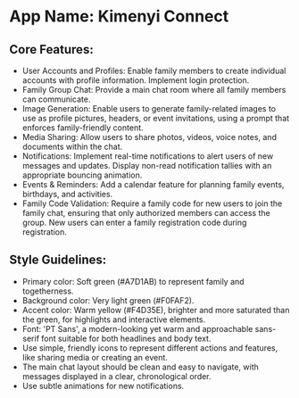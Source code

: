 # **App Name**: Kimenyi Connect

## Core Features:

- User Accounts and Profiles: Enable family members to create individual accounts with profile information. Implement login protection.
- Family Group Chat: Provide a main chat room where all family members can communicate.
- Image Generation: Enable users to generate family-related images to use as profile pictures, headers, or event invitations, using a prompt that enforces family-friendly content.
- Media Sharing: Allow users to share photos, videos, voice notes, and documents within the chat.
- Notifications: Implement real-time notifications to alert users of new messages and updates. Display non-read notification tallies with an appropriate bouncing animation.
- Events & Reminders: Add a calendar feature for planning family events, birthdays, and activities.
- Family Code Validation: Require a family code for new users to join the family chat, ensuring that only authorized members can access the group. New users can enter a family registration code during registration.

## Style Guidelines:

- Primary color: Soft green (#A7D1AB) to represent family and togetherness.
- Background color: Very light green (#F0FAF2).
- Accent color: Warm yellow (#F4D35E), brighter and more saturated than the green, for highlights and interactive elements.
- Font: 'PT Sans', a modern-looking yet warm and approachable sans-serif font suitable for both headlines and body text.
- Use simple, friendly icons to represent different actions and features, like sharing media or creating an event.
- The main chat layout should be clean and easy to navigate, with messages displayed in a clear, chronological order.
- Use subtle animations for new notifications.